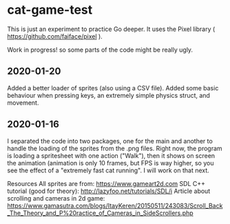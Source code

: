# cat-game-test
This is just an experiment to practice Go deeper.
It uses the Pixel library ( https://github.com/faiface/pixel ).

Work in progress! so some parts of the code might be really ugly.
## 2020-01-20
Added a better loader of sprites (also using a CSV file). 
Added some basic behaviour when pressing keys, an extremely simple physics struct, and movement.

## 2020-01-16
I separated the code into two packages, one for the main and another to handle the loading of the sprites from the .png files.
Right now, the program is loading a spritesheet with one action ("Walk"), then it shows on screen the animation (animation is only 10 frames, but FPS is way higher, so you see the effect of a "extremely fast cat running". I will work on that next.



Resources
All sprites are from: 
https://www.gameart2d.com
SDL C++ tutorial (good for theory):
http://lazyfoo.net/tutorials/SDL/i
Article about scrolling and cameras in 2d game:
https://www.gamasutra.com/blogs/ItayKeren/20150511/243083/Scroll_Back_The_Theory_and_P%20ractice_of_Cameras_in_SideScrollers.php
